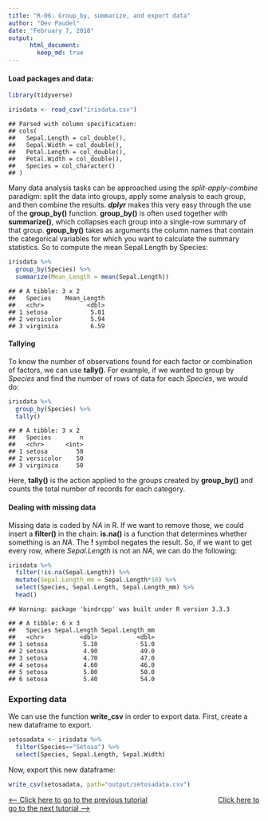 ```yaml
---
title: "R-06: Group_by, summarize, and export data"
author: "Dev Paudel"
date: "February 7, 2018"
output: 
      html_document:
        keep_md: true
---
```

#### Load packages and data:


```r
library(tidyverse)
```

```r
irisdata <- read_csv("irisdata.csv")
```

```
## Parsed with column specification:
## cols(
##   Sepal.Length = col_double(),
##   Sepal.Width = col_double(),
##   Petal.Length = col_double(),
##   Petal.Width = col_double(),
##   Species = col_character()
## )
```
Many data analysis tasks can be approached using the _split-apply-combine_ paradigm: split the data into groups, apply some analysis to each group, and then combine the results. **_dplyr_** makes this very easy through the use of the **group_by()** function.
**group_by()** is often used together with **summarize()**, which collapses each group into a single-row summary of that group. **group_by()** takes as arguments the column names that contain the categorical variables for which you want to calculate the summary statistics. So to compute the mean Sepal.Length by Species:


```r
irisdata %>% 
  group_by(Species) %>% 
  summarize(Mean_Length = mean(Sepal.Length))
```

```
## # A tibble: 3 x 2
##   Species    Mean_Length
##   <chr>            <dbl>
## 1 setosa            5.01
## 2 versicolor        5.94
## 3 virginica         6.59
```


#### Tallying
To know the number of observations found for each factor or combination of factors, we can use **tally()**. For example, if we wanted to group by _Species_ and find the number of rows of data for each _Species_, we would do:

```r
irisdata %>% 
  group_by(Species) %>% 
  tally()
```

```
## # A tibble: 3 x 2
##   Species        n
##   <chr>      <int>
## 1 setosa        50
## 2 versicolor    50
## 3 virginica     50
```

Here, **tally()** is the action applied to the groups created by **group_by()** and counts the total number of records for each category.


#### Dealing with missing data
Missing data is coded by _NA_ in R. If we want to remove those, we could insert a **filter()** in the chain: **is.na()** is a function that determines whether something is an _NA_. The **!** symbol negates the result. So, if we want to get every row, where _Sepal.Length_ is not an _NA_, we can do the following:

```r
irisdata %>% 
  filter(!is.na(Sepal.Length)) %>% 
  mutate(Sepal.Length_mm = Sepal.Length*10) %>% 
  select(Species, Sepal.Length, Sepal.Length_mm) %>% 
  head()
```

```
## Warning: package 'bindrcpp' was built under R version 3.3.3
```

```
## # A tibble: 6 x 3
##   Species Sepal.Length Sepal.Length_mm
##   <chr>          <dbl>           <dbl>
## 1 setosa          5.10            51.0
## 2 setosa          4.90            49.0
## 3 setosa          4.70            47.0
## 4 setosa          4.60            46.0
## 5 setosa          5.00            50.0
## 6 setosa          5.40            54.0
```

### Exporting data

We can use the function **write_csv** in order to export data.
First, create a new dataframe to export.

```r
setosadata <- irisdata %>%
  filter(Species=="Setosa") %>%
  select(Species, Sepal.Length, Sepal.Width)
```
Now, export this new dataframe:

```r
write_csv(setosadata, path="output/setosadata.csv")
```


[<-- Click here to go to the previous tutorial](https://rbiology.github.io/2018-02-06-r101-a5/) &nbsp;&nbsp;&nbsp;&nbsp;&nbsp;&nbsp;&nbsp;&nbsp;&nbsp;&nbsp;&nbsp;&nbsp;&nbsp;&nbsp;&nbsp;&nbsp;&nbsp;&nbsp;&nbsp;&nbsp;&nbsp;&nbsp;&nbsp;&nbsp;&nbsp;&nbsp;&nbsp;&nbsp;&nbsp;&nbsp;&nbsp;&nbsp;&nbsp;&nbsp; [Click here to go to the next tutorial -->](https://rbiology.github.io/2018-02-08-r101-a7/)

